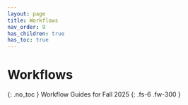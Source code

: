 ```yaml
---
layout: page
title: Workflows
nav_order: 9
has_children: true
has_toc: true
---
```


# Workflows
{: .no_toc }
Workflow Guides for Fall 2025
{: .fs-6 .fw-300 }

